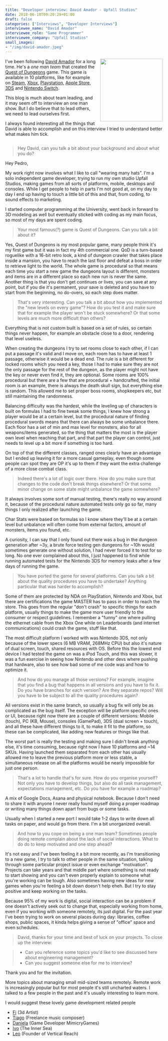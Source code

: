 ```yaml
---
title: "Developer interview: David Amador - Upfall Studios"
date: 2018-06-10T09:20:29+01:00
draft: false
categories: ["Interviews", "Developer Interviews"]
interviewee_name: "David Amador"
interviewee_role: "Game Programmer"
interviewee_company: "Upfall Studios"
small_images:
- "/img/david-amador.jpeg"
---
```

<img src='/img/david-amador.jpeg' style='float:right; width:200px; margin-left:15px'/>

I've been following [David Amador](https://twitter.com/DJ_Link) for a long time.
He's a _one man team_ that created the [Quest of Dungeons](https://www.questofdungeons.com/) game.
This game is available in 10 platforms, like for example on [Steam](https://store.steampowered.com/app/270050/Quest_of_Dungeons/),
[Xbox](https://www.microsoft.com/en-us/p/quest-of-dungeons/bswtdr8hbm1w),
[Playstation](https://www.playstation.com/en-us/games/quest-of-dungeons-ps4/),
[Apple Store](https://itunes.apple.com/us/app/quest-of-dungeons/id698726956?mt=8),
[3DS](https://www.nintendo.com/games/detail/quest-of-dungeons-3ds)
and [Nintendo Switch](https://www.nintendo.com/games/detail/quest-of-dungeons-switch).

This blog is much about team leading, and it may seem off to interview an one
man show. But I do believe that to lead others, we need to lead ourselves first.

I always found interesting all the things that David is able to accomplish and
on this interview I tried to understand better what makes him tick.

<div style='clear:both'></div>

<!--more-->

> Hey David, can you talk a bit about your background and about what you do?

Hey Pedro,

My work right now involves what I like to call "wearing many hats". I'm a solo
independent game developer, trying to run my own studio Upfall Studios, making
games from all sorts of platforms, mobile, desktops and consoles. While I get
people to help in parts I'm not good at, on my day to day I end up having to
touch a little bit of this and that, from coding, to sound effects to marketing.

I started computer programming at the University, went back in forward to 3D
modeling as well but eventually sticked with coding as my main focus, so most
of my days are spent coding.

> Your most famous(?) game is Quest of Dungeons. Can you talk a bit about it?

Yes, Quest of Dungeons is my most popular game, many people think it's my first
game but it was in fact my 4th commercial one. QoD is a turn-based roguelike
with a 16-bit retro look, a kind of dungeon crawler that takes place inside a
mansion, you have to reach the last floor and defeat a boss in order to retrieve
light to the world. The whole game is procedural so that means each time you
start a new game the dungeons layout is different, monsters and items are in a
different place so each new run is never the same. Another thing is that you
don't get continues or lives, you can save at any point, but if you die it's
permanent, your save is deleted and you have to start from the beginning, no
do-overs, so each step does matter.

> That's very interesting. Can you talk a bit about how you implemented the
> "new levels on every game"? How do you test it and make sure that for example
> the player won't be stuck somewhere? Or that some levels are much more
> difficult than others?

Everything that is not custom built is based on a set of rules, so certain
things never happen, for example an obstacle close to a door, rendering that
level useless.

When creating the dungeons I try to set rooms close to each other, if I can
put a passage it's valid and I move on, each room has to have at least 1
passage, otherwise it would be a dead end. The rule is a bit different for
locked rooms which you need a key, those I had to make sure they are not the
only passage for the rest of the dungeon, as the player might not have the key
or never even find it, they are optional. Some rooms are 100% procedural but
there are a few that are procedural + handcrafted, the initial room is an
example, there is always the death skull sign, but everything else is random.
This allowed me to set proper boss rooms, shopkeepers etc, but still maintaining
the randomness.

Balancing difficulty was the hardest, while the leveling up of characters is
built on formulas I had to fine tweak some things, I knew how strong a player
would be at a certain level, but the procedural nature of finding procedural
swords means that there can always be some unbalance there. Each floor has a
set of min and max level for monsters, also for all weapons/items generated,
so the thing that matters the most is the player own level when reaching that
part, and that part the player can control, just needs to level up a bit more
if something is too hard.

On top of that the different classes, ranged ones clearly have an advantage but
I ended up leaving it for a more casual gameplay, even though some people can
spot they are OP it's up to them if they want the extra challenge of a more
close combat class.

> Indeed there's a lot of logic over there. How do you make sure that changes
> to the code don't break things elsewhere? Or that some minor change on
> some state might unbalance the game somewhere?

It always involves some sort of manual testing, there's really no way around it,
because of the procedural nature automated tests only go so far, many things I
only realized after launching the game.

Char Stats were based on formulas so I know where they'll be at a certain level
but unbalance will often come from external factors, amount of monsters, items
you found, etc.

A curiosity, I can say that I only found out there was a bug in the dungeon
generation after ~3y, a brute force testing gen dungeons for ~10h would
sometimes generate one without solution, I had never forced it to test for so
long. No one ever complained about this, I just happened to find while running
automated tests for the Nintendo 3DS for memory leaks after a few days of
running the game.

> You have ported the game for several platforms. Can you talk a bit about the
> quality procedures you have to undertake? Anything particular that was harder
> to accomplish?

Some of them are protected by NDA on PlayStation, Nintendo and Xbox, but there
are certifications the game MASTER has to pass in order to reach the store.
This goes from the regular "don't crash" to specific things for each platform,
usually things to make the game more user friendly to the consumer or respect
guidelines. I remember a "funny" one where pulling the ethernet cable from the
Xbox One while on Leaderboards (and internet communications) could crash the
game, stuff like that.

The most difficult platform I worked with was Nintendo 3DS, not only because of
the lower specs (6 MB VRAM, 268MHz CPU) but also it's nature of dual screen,
touch, shared resources with OS. Before this the lowest end device I had
tested the game on was a iPod Touch, and this was slower, it was a fun exercise
in seeing how Nintendo and other devs where pushing that hardware, also to see
how bad some of me code was and how to optimize it.

> And how do you manage all those versions? For example, imagine that you find a
> bug that happens in all versions and you have to fix it. Do you have branches
> for each version? Are they separate repos? Will you have to be subject to all
> the quality procedures again?

All versions exist in the same branch, so usually a bug fix will only be as 
complicated as the bug itself. The exception will be platform specific ones or
UI, because right now there are a couple of different versions: Mobile (touch),
PC (KB, Mouse), consoles (GamePad), 3DS (dual screen + touch), and all these
have different things to it, to make it fit to the platform, so these can be
complicated, like adding new features or things like that.

The worst part is really the testing and making sure I didn't break anything
else, it's time consuming, because right now I have 10 platforms and ~14 SKUs.
Having launched them separated from each other has usually allowed me to leave
the previous platform more or less stable, a simultaneous release on all the
platforms would be nearly impossible for just one person.

> That's a lot to handle that's for sure. How do you organise yourself? Not
> only you have to develop things, but also do all task management, expectations
> management, etc. Do you have for example a roadmap?

A mix of Google Docs, Asana and physical notebook. Because I don't need to share
it with anyone I never really found myself doing a proper roadmap or writing
many things down apart from bugs or some tasks.

Usually when I started a new port I would take 1-2 days to write down all tasks
on paper, and would go from there. I'm a bit unorganized overall.

> And how to you cope on being a one man team? Sometimes people doing remote
> complain about the lack of social interactions. What to do do to keep
> motivated and one step ahead?

It's not easy and I've been feeling it a bit more recently, as I'm
transitioning to a new game, I try to talk to other people in the same situation,
talking through some particular project issue or even exchange "motivation".
Projects can take years and that middle part where something is not ready to
start showing and you can't even properly explain to someone what you're working
can be tough. Also sometimes having new ideas for new games when you're feeling
a bit down doesn't help eheh. But I try to stay positive and keep working on
the tasks.

Because 95% of my work is digital, social interaction can be a problem if one
doesn't actively seek out to change that, especially working from home, even if
you working with someone remotely, its just digital. For the past year I've
been trying to work on several places during day: libraries, coffee shops,
public spaces, it kinda helps giving a sense of "office" space and
even schedules.

> David, thanks for your time and best of luck on your projects. To close up
> the interview:

> - Can you reference some topics you'd like to see discussed here about engineering management?
> - Can you suggest someone else for me to interview?

Thank you and for the invitation.

More topics about managing small mid-sized teams remotely. Remote work is
increasingly popular but for most people it's still uncharted waters. I talked
to a few people in the past and it's usually interesting to learn more.

I would suggest these lovely game development related people

* [Fi](https://twitter.com/fifsilva) (3d Artist)
* [Tiago](https://twitter.com/TRodriguesMusic) (Freelance music composer)
* [Daniela](https://twitter.com/DanielaFIFO) (Game Developer MimicryGames)
* [Ivo](https://twitter.com/duarteivopt) (The Inner Sea)
* [Leo](https://twitter.com/LeonorParra08) (Founder of Vertical Reach)
